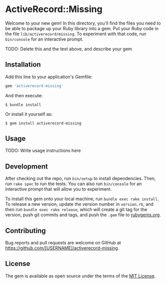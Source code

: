 # ActiveRecord::Missing

Welcome to your new gem! In this directory, you'll find the files you need to be able to package up your Ruby library into a gem. Put your Ruby code in the file `lib/activerecord/missing`. To experiment with that code, run `bin/console` for an interactive prompt.

TODO: Delete this and the text above, and describe your gem

## Installation

Add this line to your application's Gemfile:

```ruby
gem 'activerecord-missing'
```

And then execute:

    $ bundle install

Or install it yourself as:

    $ gem install activerecord-missing

## Usage

TODO: Write usage instructions here

## Development

After checking out the repo, run `bin/setup` to install dependencies. Then, run `rake spec` to run the tests. You can also run `bin/console` for an interactive prompt that will allow you to experiment.

To install this gem onto your local machine, run `bundle exec rake install`. To release a new version, update the version number in `version.rb`, and then run `bundle exec rake release`, which will create a git tag for the version, push git commits and tags, and push the `.gem` file to [rubygems.org](https://rubygems.org).

## Contributing

Bug reports and pull requests are welcome on GitHub at https://github.com/[USERNAME]/activerecord-missing.


## License

The gem is available as open source under the terms of the [MIT License](https://opensource.org/licenses/MIT).
